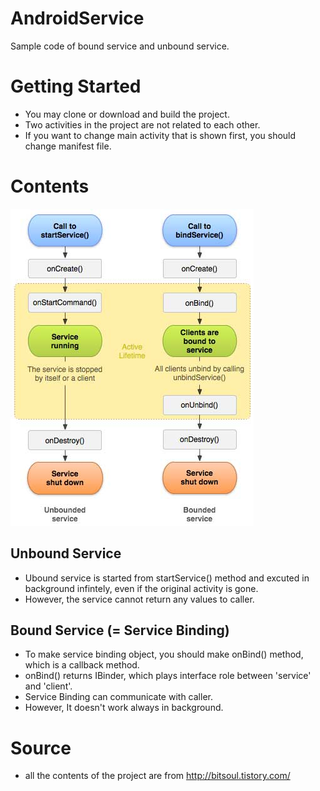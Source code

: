 # AndroidService
Sample code of bound service and unbound service.


# Getting Started
* You may clone or download and build the project.
* Two activities in the project are not related to each other.
* If you want to change main activity that is shown first, you should change manifest file.


# Contents
![services](./img/services.jpg)

## Unbound Service
* Ubound service is started from startService() method and excuted in background infintely,
  even if the original activity is gone.
* However, the service cannot return any values to caller.
  
## Bound Service (= Service Binding)
 * To make service binding object, you should make onBind() method, which is a callback method.
 * onBind() returns IBinder, which plays interface role between 'service' and 'client'.
 * Service Binding can communicate with caller.
 * However, It doesn't work always in background.
 
 # Source
 * all the contents of the project are from http://bitsoul.tistory.com/

